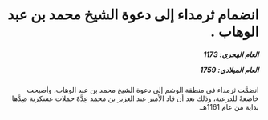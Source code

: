 <h1 dir="rtl">انضمام ثرمداء إلى دعوة الشيخ محمد بن عبد الوهاب .</h1>

<h5 dir="rtl">العام الهجري:  1173

العام الميلادي: 1759

</h5>

<p dir="rtl">انضمَّت ثرمداء في منطقة الوشم إلى دعوة الشيخ محمد بن عبد الوهاب، وأصبحت خاضعةً للدرعية، وذلك بعد أن قاد الأمير عبد العزيز بن محمد عِدَّةَ حملات عسكرية ضِدَّها بداية من عام 1161هـ.</p></br>
